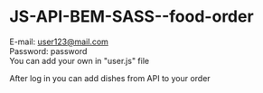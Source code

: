 # JS-API-BEM-SASS--food-order

E-mail: user123@mail.com  
Password: password  
You can add your own in "user.js" file  
 
After log in you can add dishes from API to your order

